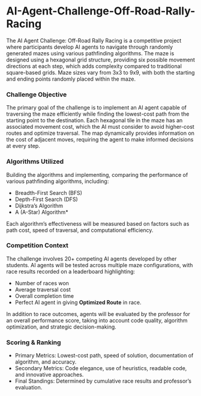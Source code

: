 # AI-Agent-Challenge-Off-Road-Rally-Racing

The AI Agent Challenge: Off-Road Rally Racing is a competitive project where participants develop AI agents to navigate through randomly generated mazes using various pathfinding algorithms. The maze is designed using a hexagonal grid structure, providing six possible movement directions at each step, which adds complexity compared to traditional square-based grids. Maze sizes vary from 3x3 to 9x9, with both the starting and ending points randomly placed within the maze.

### Challenge Objective

The primary goal of the challenge is to implement an AI agent capable of traversing the maze efficiently while finding the lowest-cost path from the starting point to the destination. Each hexagonal tile in the maze has an associated movement cost, which the AI must consider to avoid higher-cost routes and optimize traversal. The map dynamically provides information on the cost of adjacent moves, requiring the agent to make informed decisions at every step.

### Algorithms Utilized

Building the algorithms and implementing, comparing the performance of various pathfinding algorithms, including:
- Breadth-First Search (BFS)
- Depth-First Search (DFS)
- Dijkstra’s Algorithm
- A (A-Star) Algorithm*

Each algorithm’s effectiveness will be measured based on factors such as path cost, speed of traversal, and computational efficiency.

### Competition Context

The challenge involves 20+ competing AI agents developed by other students. AI agents will be tested across multiple maze configurations, with race results recorded on a leaderboard highlighting:
- Number of races won
- Average traversal cost
- Overall completion time
- Perfect AI agent in giving **Optimized Route** in race.

In addition to race outcomes, agents will be evaluated by the professor for an overall performance score, taking into account code quality, algorithm optimization, and strategic decision-making.

### Scoring & Ranking

- Primary Metrics: Lowest-cost path, speed of solution, documentation of algorithm, and accuracy.
- Secondary Metrics: Code elegance, use of heuristics, readable code, and innovative approaches.
- Final Standings: Determined by cumulative race results and professor’s evaluation.
